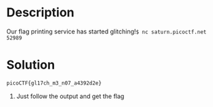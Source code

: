 # Description
Our flag printing service has started glitching!`$ nc saturn.picoctf.net 52989`
# Solution
```bash
picoCTF{gl17ch_m3_n07_a4392d2e}
```
1. Just follow the output and get the flag